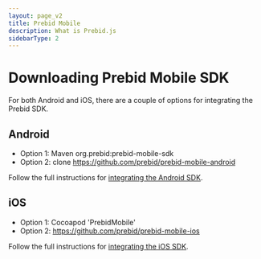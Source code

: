 ```yaml
---
layout: page_v2
title: Prebid Mobile
description: What is Prebid.js
sidebarType: 2
---
```


# Downloading Prebid Mobile SDK

For both Android and iOS, there are a couple of options for integrating the Prebid SDK.

## Android

+ Option 1: Maven org.prebid:prebid-mobile-sdk
+ Option 2: clone https://github.com/prebid/prebid-mobile-android

Follow the full instructions for [integrating the Android SDK](/prebid-mobile/code-integration-android.html).

## iOS

+ Option 1: Cocoapod 'PrebidMobile'
+ Option 2: https://github.com/prebid/prebid-mobile-ios

Follow the full instructions for [integrating the iOS SDK](/prebid-mobile/code-integration-ios.html).

